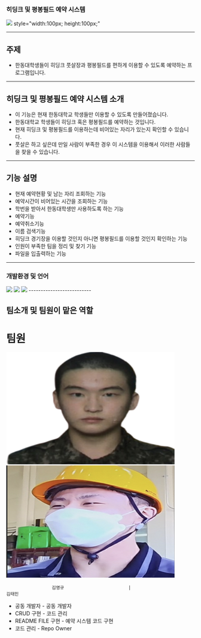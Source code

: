 ### 히딩크 및 평봉필드 예약 시스템
<img src="https://cdn.pixabay.com/photo/2013/07/12/12/29/soccer-145794_960_720.png">
style="width:100px; height:100px;"




-----------------------
 



## 주제
- 한동대학생들이 히딩크 풋살장과 평봉필드를 편하게 이용할 수 있도록 예약하는 프로그램입니다.
-------------------------




## 히딩크 및 평봉필드 예약 시스템 소개 
- 이 기능은 현재 한동대학교 학생들만 이용할 수 있도록 만들어졌습니다.
- 한동대학교 학생들이 히딩크 혹은 평봉필드를 예약하는 것입니다.
- 현재 히딩크 및 평봉필드를 이용하는데 비어있는 자리가 있는지 확인할 수 있습니다.
- 풋살은 하고 싶은데 만일 사람이 부족한 경우 이 시스템을 이용해서 이러한 사람들을 찾을 수 있습니다.
--------------------------



## 기능 설명
- 현재 예약현황 및 남는 자리 조회하는 기능
- 예약시간이 비어있는 시간을 조회하는 기능
- 학번을 받아서 한동대학생만 사용하도록 하는 기능
- 예약기능
- 예약취소기능
- 이름 검색기능
- 히딩크 경기장을 이용할 것인지 아니면 평봉필드를 이용할 것인지 확인하는 기능
- 인원이 부족한 팀을 정리 및 찾기 기능
- 파일을 입출력하는 기능
--------------------------




### 개발환경 및 언어
 <img src="https://img.shields.io/badge/HTML-E34F26?style=flat-square&logo=HTML5&logoColor=white"/>
 <img src="https://img.shields.io/badge/C-00CCFF?style=flat-square&logo=C&logoColor="white"/>
 <img src="https://img.shields.io/badge/VisualStudioCode-0000FF?style=flat-square&logo=VisualStudioCode&logoColor="black"/>
--------------------------



## 팀소개 및 팀원이 맡은 역할

# 팀원

<img src="./assets/taemin.png" width="450" height="300">
<img src="./assets/bok.png" width="450" height="300">

                     김영규                        |                         김태민
 - 공동 개발자                                                       - 공동 개발자
 - CRUD 구현                                                       - 코드 관리
 - README FILE 구현                                                - 예약 시스템 코드 구현
 - 코드 관리                                                        - Repo Owner



